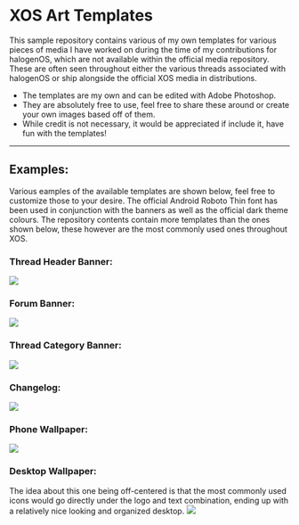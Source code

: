 # XOS Art Templates

This sample repository contains various of my own templates for various pieces of media I have worked on during the time of my contributions for halogenOS, which are not available within the official media repository. 
These are often seen throughout either the various threads associated with halogenOS or ship alongside the official XOS media in distributions.

- The templates are my own and can be edited with Adobe Photoshop.
- They are absolutely free to use, feel free to share these around or create your own images based off of them.
- While credit is not necessary, it would be appreciated if include it, have fun with the templates!

------
## Examples:
Various eamples of the available templates are shown below, feel free to customize those to your desire.
The official Android Roboto Thin font has been used in conjunction with the banners as well as the official dark theme colours.
The repository contents contain more templates than the ones shown below, these however are the most commonly used ones throughout XOS.

### Thread Header Banner:
![](https://gitlab.com/sewer56lol/XOSTemplates-Sewer56lol/raw/master/Examples/Header%20Banner.png)

### Forum Banner:
![](https://gitlab.com/sewer56lol/XOSTemplates-Sewer56lol/raw/master/Examples/Forum%20Banner.png)

### Thread Category Banner:
![](https://gitlab.com/sewer56lol/XOSTemplates-Sewer56lol/raw/master/Examples/Borderless%20Banner.png)

### Changelog:
![](https://gitlab.com/sewer56lol/XOSTemplates-Sewer56lol/raw/master/Examples/Changelog.png)

### Phone Wallpaper:
![](https://gitlab.com/sewer56lol/XOSTemplates-Sewer56lol/raw/master/Phone%20Wallpapers/480DPI%20Logo/Dark/Valley/Dark.png)

### Desktop Wallpaper:
The idea about this one being off-centered is that the most commonly used icons would go directly under the logo and text combination, ending up with a relatively nice looking and organized desktop.
![](https://gitlab.com/sewer56lol/XOSTemplates-Sewer56lol/raw/master/Examples/Desktop%20Wallpaper.png)

